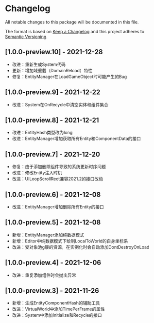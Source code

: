 # Changelog
All notable changes to this package will be documented in this file.

The format is based on [Keep a Changelog](https://keepachangelog.com/zh-CN/1.0.0/)
and this project adheres to [Semantic Versioning](http://semver.org/spec/v2.0.0.html).

## [1.0.0-preview.10] - 2021-12-28
- 改进：重新生成System代码
- 更新：增加域重载（DomainReload）特性
- 修复：EntityManager在LoadGameObject时可能产生的Bug

## [1.0.0-preview.9] - 2021-12-22
- 改进：System在OnRecycle中清空实体和组件集合

## [1.0.0-preview.8] - 2021-12-21
- 改进：EntityHash类型改为long
- 改进：EntityManager增加获取所有Entity和ComponentData的接口

## [1.0.0-preview.7] - 2021-12-20
- 修复：由于添加删除组件导致的系统更新时序问题
- 改进：修改Entity注入时机
- 改进：UILoopScrollRect兼容2021.2的接口改动

## [1.0.0-preview.6] - 2021-12-08
- 改进：EntityManager增加删除所有Entity的接口

## [1.0.0-preview.5] - 2021-12-08
- 新增：EntityManager添加纯数据模式
- 新增：Editor中纯数据模式下绘制LocalToWorld的自身坐标系
- 改进：受对象池g康的资源，在实例化时会自动添加DontDestroyOnLoad

## [1.0.0-preview.4] - 2021-12-06
- 改进：重复添加组件时会抛出异常

## [1.0.0-preview.3] - 2021-11-26
- 新增：生成EntityComponentHash的辅助工具
- 改进：VirtualWorld中添加TimePerFrame的属性
- 改进：System中添加Initialize和Recycle的接口

